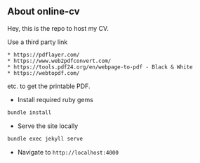 ## About online-cv

Hey, this is the repo to host my CV.

Use a third party link

    * https://pdflayer.com/
    * https://www.web2pdfconvert.com/ 
    * https://tools.pdf24.org/en/webpage-to-pdf - Black & White
    * https://webtopdf.com/ 

etc. to get the printable PDF.


* Install required ruby gems

```bash
bundle install
```

* Serve the site locally

```bash
bundle exec jekyll serve
```

* Navigate to `http://localhost:4000`

